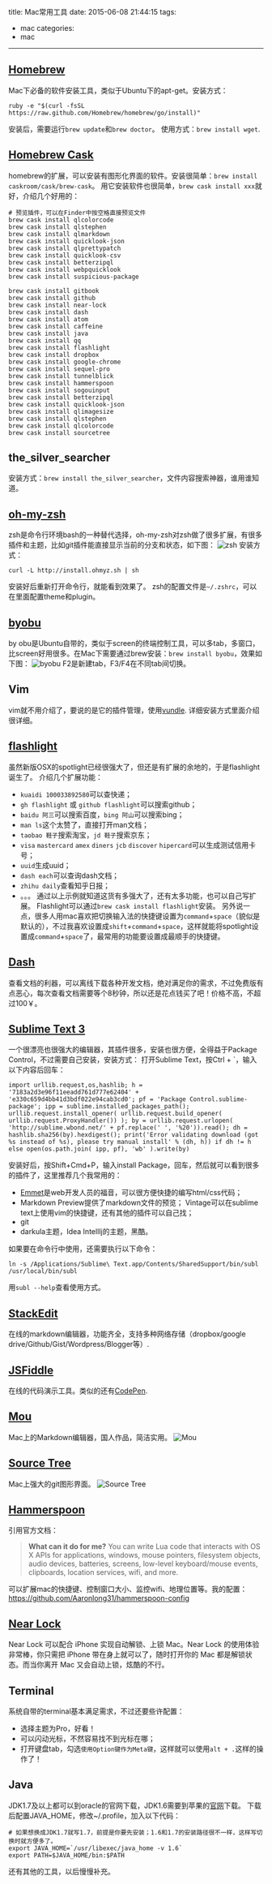 title: Mac常用工具
date: 2015-06-08 21:44:15
tags:
- mac
categories:
- mac
---

## [Homebrew](https://github.com/robbyrussell/oh-my-zsh)  
Mac下必备的软件安装工具，类似于Ubuntu下的apt-get。安装方式：

```shell
ruby -e "$(curl -fsSL https://raw.github.com/Homebrew/homebrew/go/install)"
```

安装后，需要运行`brew update`和`brew doctor`。
使用方式：`brew install wget`.

## [Homebrew Cask](http://caskroom.io/)
homebrew的扩展，可以安装有图形化界面的软件。安装很简单：`brew install caskroom/cask/brew-cask`。
用它安装软件也很简单，`brew cask install xxx`就好，介绍几个好用的：

```shell
# 预览插件，可以在Finder中按空格直接预览文件
brew cask install qlcolorcode
brew cask install qlstephen
brew cask install qlmarkdown
brew cask install quicklook-json
brew cask install qlprettypatch
brew cask install quicklook-csv
brew cask install betterzipql
brew cask install webpquicklook
brew cask install suspicious-package

brew cask install gitbook
brew cask install github
brew cask install near-lock
brew cask install dash
brew cask install atom
brew cask install caffeine
brew cask install java
brew cask install qq
brew cask install flashlight
brew cask install dropbox
brew cask install google-chrome
brew cask install sequel-pro
brew cask install tunnelblick
brew cask install hammerspoon
brew cask install sogouinput
brew cask install betterzipql
brew cask install quicklook-json
brew cask install qlimagesize
brew cask install qlstephen
brew cask install qlcolorcode
brew cask install sourcetree

```

## the_silver_searcher
安装方式：`brew install the_silver_searcher`，文件内容搜索神器，谁用谁知道。

## [oh-my-zsh](https://github.com/robbyrussell/oh-my-zsh)  
zsh是命令行环境bash的一种替代选择，oh-my-zsh对zsh做了很多扩展，有很多插件和主题，比如git插件能直接显示当前的分支和状态，如下图：
![zsh](/images/zsh1.png)
安装方式：
```
curl -L http://install.ohmyz.sh | sh
```
安装好后重新打开命令行，就能看到效果了。
zsh的配置文件是`~/.zshrc`，可以在里面配置theme和plugin。

## [byobu](https://help.ubuntu.com/community/Byobu)  
by obu是Ubuntu自带的，类似于screen的终端控制工具，可以多tab，多窗口，比screen好用很多。在Mac下需要通过brew安装：`brew install byobu`，效果如下图：
![byobu](/images/byobu.png)
F2是新建tab，F3/F4在不同tab间切换。
## Vim  
vim就不用介绍了，要说的是它的插件管理，使用[vundle](https://github.com/gmarik/Vundle.vim).
详细安装方式里面介绍很详细。

## [flashlight](http://flashlight.nateparrott.com/)
虽然新版OSX的spotlight已经很强大了，但还是有扩展的余地的，于是flashlight诞生了。
介绍几个扩展功能：
- `kuaidi 100033892580`可以查快递；
- `gh flashlight` 或 `github flashlight`可以搜索github；
- `baidu 阿三`可以搜索百度，`bing 阿山`可以搜索bing；
- `man ls`这个太赞了，直接打开man文档；
- `taobao 鞋子`搜索淘宝，`jd 鞋子`搜索京东；
- `visa` `mastercard` `amex` `diners` `jcb` `discover` `hipercard`可以生成测试信用卡号；
- `uuid`生成uuid；
- `dash each`可以查询dash文档；
- `zhihu daily`查看知乎日报；
- 。。。
通过以上示例就知道这货有多强大了，还有太多功能，也可以自己写扩展。
Flashlight可以通过`brew cask install flashlight`安装。
另外说一点，很多人用mac喜欢把切换输入法的快捷键设置为`command`+`space`（貌似是默认的），不过我喜欢设置成`shift`+`command`+`space`，这样就能将spotlight设置成`command`+`space`了，最常用的功能要设置成最顺手的快捷键。

## [Dash](https://itunes.apple.com/us/app/dash-docs-snippets/id458034879?mt=12)
查看文档的利器，可以离线下载各种开发文档，绝对满足你的需求，不过免费版有点恶心，每次查看文档需要等个8秒钟，所以还是花点钱买了吧！价格不高，不超过100￥。

## [Sublime Text 3](http://www.sublimetext.com/3)  
一个很漂亮也很强大的编辑器，其插件很多，安装也很方便，全得益于Package Control，不过需要自己安装，安装方式：
打开Sublime Text，按Ctrl + \`，输入以下内容后回车：

```
import urllib.request,os,hashlib; h = '7183a2d3e96f11eeadd761d777e62404' + 'e330c659d4bb41d3bdf022e94cab3cd0'; pf = 'Package Control.sublime-package'; ipp = sublime.installed_packages_path(); urllib.request.install_opener( urllib.request.build_opener( urllib.request.ProxyHandler()) ); by = urllib.request.urlopen( 'http://sublime.wbond.net/' + pf.replace(' ', '%20')).read(); dh = hashlib.sha256(by).hexdigest(); print('Error validating download (got %s instead of %s), please try manual install' % (dh, h)) if dh != h else open(os.path.join( ipp, pf), 'wb' ).write(by)
```

安装好后，按Shift+Cmd+P，输入install Package，回车，然后就可以看到很多的插件了，这里推荐几个我常用的：

- [Emmet](http://docs.emmet.io/abbreviations/syntax/)是web开发人员的福音，可以很方便快捷的编写html/css代码；
- Markdown Preview提供了markdown文件的预览； Vintage可以在sublime text上使用vim的快捷键，还有其他的插件可以自己找；
- git
- darkula主题，Idea IntellIj的主题，黑酷。

如果要在命令行中使用，还需要执行以下命令：
```shell
ln -s /Applications/Sublime\ Text.app/Contents/SharedSupport/bin/subl /usr/local/bin/subl
```
用`subl --help`查看使用方式。

## [StackEdit](https://stackedit.io)  
在线的markdown编辑器，功能齐全，支持多种网络存储（dropbox/google drive/Github/Gist/Wordpress/Blogger等）.

## [JSFiddle](http://jsfiddle.net/)  
在线的代码演示工具。类似的还有[CodePen](http://codepen.io/).

## [Mou](http://mouapp.com/)  
Mac上的Markdown编辑器，国人作品，简洁实用。
![Mou](/images/mou.png)

## [Source Tree](https://itunes.apple.com/cn/app/sourcetree-git-hg/id411678673?mt=12)  
Mac上强大的git图形界面。
![Source Tree](/images/sourcetree.png)

## [Hammerspoon](http://www.hammerspoon.org/)
引用官方文档：
>**What can it do for me?**
You can write Lua code that interacts with OS X APIs for applications, windows, mouse pointers, filesystem objects, audio devices, batteries, screens, low-level keyboard/mouse events, clipboards, location services, wifi, and more.

可以扩展mac的快捷键、控制窗口大小、监控wifi、地理位置等。我的配置：<https://github.com/Aaronlong31/hammerspoon-config>

## [Near Lock](http://www.nearlock.me/)
Near Lock 可以配合 iPhone 实现自动解锁、上锁 Mac。Near Lock 的使用体验非常棒，你只需把 iPhone 带在身上就可以了，随时打开你的 Mac 都是解锁状态。而当你离开 Mac 又会自动上锁，炫酷的不行。

## Terminal
系统自带的terminal基本满足需求，不过还要些许配置：
- 选择主题为Pro，好看！
- 可以闪动光标，不然容易找不到光标在哪；
- 打开键盘tab，勾选`使用Option键作为Meta键`，这样就可以使用`alt + .`这样的操作了！

## Java
JDK1.7及以上都可以到oracle的官网下载，JDK1.6需要到苹果的[官网](http://supportdownload.apple.com/download.info.apple.com/Apple_Support_Area/Apple_Software_Updates/Mac_OS_X/downloads/031-03190.20140529.Pp3r4/JavaForOSX2014-001.dmg)下载。
下载后配置JAVA_HOME，修改~/.profile，加入以下代码：
```shell
# 如果想换成JDK1.7就写1.7，前提是你要先安装；1.6和1.7的安装路径很不一样，这样写切换时就方便多了。
export JAVA_HOME=`/usr/libexec/java_home -v 1.6`
export PATH=$JAVA_HOME/bin:$PATH
```

还有其他的工具，以后慢慢补充。
